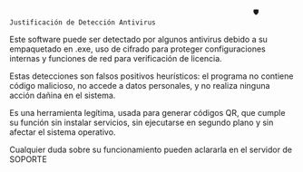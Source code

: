                                                                 🛡️ Justificación de Detección Antivirus
  

Este software puede ser detectado por algunos antivirus debido a su empaquetado en .exe, uso de cifrado para proteger configuraciones internas y funciones de red para verificación de licencia.

Estas detecciones son falsos positivos heurísticos: el programa no contiene código malicioso, no accede a datos personales, y no realiza ninguna acción dañina en el sistema.

Es una herramienta legítima, usada para generar códigos QR, que cumple su función sin instalar servicios, sin ejecutarse en segundo plano y sin afectar el sistema operativo.

Cualquier duda sobre su funcionamiento pueden aclararla en el servidor de SOPORTE 
